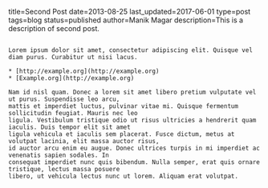 title=Second Post
date=2013-08-25
last_updated=2017-06-01
type=post
tags=blog
status=published
author=Manik Magar
description=This is a description of second post.
~~~~~~

Lorem ipsum dolor sit amet, consectetur adipiscing elit. Quisque vel diam purus. Curabitur ut nisi lacus.

* [http://example.org](http://example.org)
* [Example.org](http://example.org)

Nam id nisl quam. Donec a lorem sit amet libero pretium vulputate vel ut purus. Suspendisse leo arcu, 
mattis et imperdiet luctus, pulvinar vitae mi. Quisque fermentum sollicitudin feugiat. Mauris nec leo 
ligula. Vestibulum tristique odio ut risus ultricies a hendrerit quam iaculis. Duis tempor elit sit amet 
ligula vehicula et iaculis sem placerat. Fusce dictum, metus at volutpat lacinia, elit massa auctor risus, 
id auctor arcu enim eu augue. Donec ultrices turpis in mi imperdiet ac venenatis sapien sodales. In 
consequat imperdiet nunc quis bibendum. Nulla semper, erat quis ornare tristique, lectus massa posuere 
libero, ut vehicula lectus nunc ut lorem. Aliquam erat volutpat.